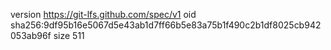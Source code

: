 version https://git-lfs.github.com/spec/v1
oid sha256:9df95b16e5067d5e43ab1d7ff66b5e83a75b1f490c2b1df8025cb942053ab96f
size 511
